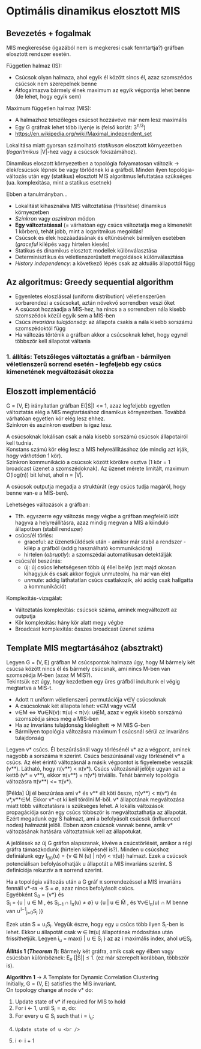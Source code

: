 # Optimális dinamikus elosztott MIS

## Bevezetés + fogalmak

MIS megkeresése (igazából nem is megkeresi csak fenntartja?) gráfban elosztott rendszer esetén. <br />

Független halmaz (IS):
  - Csúcsok olyan halmaza, ahol egyik él között sincs él, azaz szomszédos csúcsok nem szerepelnek benne
  - Átfogalmazva bármely élnek maximum az egyik végpontja lehet benne (de lehet, hogy egyik sem)

Maximum független halmaz (MIS):
  - A halmazhoz tetszőleges csúcsot hozzávéve már nem lesz maximális
  - Egy G gráfnak lehet több ilyenje is (felső korlát: 3<sup>n/3</sup>)
  - https://en.wikipedia.org/wiki/Maximal_independent_set

Lokalitása miatt gyorsan számolható *statikusan* elosztott környezetben (*logaritmikus* |V|-hez vagy a csúcsok fokszámához). <br />

Dinamikus eloszott környezetben a topológia folyamatosan változik -> élek/csúcsok lépnek be vagy törlődnek ki a gráfból. Minden ilyen topológia-változás után egy (statikus) elosztott MIS algoritmus lefuttatása szükséges (ua. komplexitása, mint a statikus esetnek) <br />

Ebben a tanulmányban...
  - Lokalitást kihasználva MIS változtatása (frissítése) dinamikus környezetben
  - *Szinkron* vagy *aszinkron* módon
  - **Egy változtatással** (= várhatóan egy csúcs változtatja meg a kimenetét 1 körben), tehát jobb, mint a logaritmikus megoldás!
  - Csúcsok és élek hozzáadásának és eltűnésének bármilyen esetében (*graceful* kilépés vagy hirtelen kiesés)
  - Statikus és dinamikus elosztott modellek különválasztása
  - Determinisztikus és véletlenszerűsített megoldások különválasztása
  - *History independency*: a következő lépés csak az aktuális állapottól függ

## Az algoritmus: Greedy sequential algorithm
  - Egyenletes eloszlással (uniform distribution) véletlenszerűen sorbarendezi a csúcsokat, aztán növekvő sorrendben veszi őket
  - A csúcsot hozzáadja a MIS-hez, ha nincs a a sorrendben nála kisebb szomszédok közül egyik sem a MIS-ben
  - Csúcs *invariáns tulajdonság*: az állapota csakis a nála kisebb sorszámú szomszédoktól függ
  - Ha változás történik a gráfban akkor a csúcsoknak lehet, hogy egynél többször kell állapotot váltania

### 1. állítás: Tetszőleges változtatás a gráfban - bármilyen véletlenszerű sorrend esetén - legfeljebb egy csúcs kimenetének megváltozását okozza

## Eloszott implementáció

G = (V, E) irányítatlan gráfban E(|S|) <= 1, azaz legfeljebb egyetlen változtatás elég a MIS megtartásához dinamikus környezetben. Továbbá várhatóan egyetlen kör elég lesz ehhez. <br />
Szinkron és aszinkron esetben is igaz lesz. <br />

A csúcsoknak lokálisan csak a nála kisebb sorszámú csúcsok állapotairól kell tudnia. <br />
Konstans számú kör elég lesz a MIS helyreállításához (de mindig azt írják, hogy *várhatóan* 1 kör).<br />
Szinkron kommunikáció a csúcsok között körökre osztva (1 kör = 1 broadcast üzenet a szomszédoknak). Az üzenet mérete limitált, maximum O(log(n)) bit lehet, ahol n = |V|. <br />

A csúcsok outputja megadja a struktúrát (egy csúcs tudja magáról, hogy benne van-e a MIS-ben). <br />

Lehetséges változások a gráfban:
  - Tfh. egyszerre egy változás megy végbe a gráfban megfelelő időt hagyva a helyreállításra, azaz mindig megvan a MIS a kiinduló állapotban (stabil rendszer)
  - csúcs/él törlés:
    - graceful: az üzenetküldések után - amikor már stabil a rendszer - kilép a gráfból (addig használható kommunikációra)
    - hirtelen (*abruptly*): a szomszédai automatikusan detektálják
  - csúcs/él beszúrás:
    - új: új csúcs lehetségesen több új éllel belép (ezt majd okosan kihagyjuk és csak akkor fogjuk unmuteolni, ha már van éle)
    - *unmute*: addig láthatatlan csúcs csatlakozik, aki addig csak hallgatta a kommunikációt

Komplexitás-vizsgálat:
  - Változtatás komplexitás: csúcsok száma, aminek megváltozott az outputja
  - Kör komplexitás: hány kör alatt megy végbe
  - Broadcast komplexitás: összes broadcast üzenet száma

## Template MIS megtartásához (absztrakt)

Legyen G = (V, E) gráfban M csúcspontok halmaza úgy, hogy M bármely két csúcsa között nincs él és bármely csúcsnak, ami nincs M-ben van szomszédja M-ben (azaz M MIS?). <br />
Tekintsük ezt úgy, hogy kezdetben egy üres gráfból indultunk el végig megtartva a MIS-t. <br />

- Adott π uniform véletlenszerű permutációja v∈V csúcsoknak
- A csúcsoknak két állapota lehet: v∈M vagy v∈M̄
- v∈M ⇔ ∀u∈N(v): π(u) < π(v): u∉M, azaz v egyik kisebb sorszámú szomszédja sincs még a MIS-ben
- Ha az invariáns tulajdonság kielégített => M MIS G-ben
- Bármilyen topológia változásra maximum 1 csúcsnál sérül az invariáns tulajdonság

Legyen v\* csúcs. Él beszúrásánál vagy törlésénél v\* az a végpont, aminek nagyobb a sorszáma π szerint. Csúcs beszúrásánál vagy törlésénél v* a csúcs. Az élet érintő változásnál a másik végpontot is figyelemebe vesszük (v\*\*). Látható, hogy π(v\*\*) < π(v\*). Csúcs változásnál jelölje ugyan azt a kettő (v\* = v\*\*), ekkor π(v\*\*) = π(v\*) triviális. Tehát bármely topológia változásra π(v\*\*) <= π(v\*). <br />

[Példa] Új él beszúrása ami v\* és v\*\* élt köti össze, π(v\*\*) < π(v\*) és v\*,v\*\*∈M. Ekkor v\*-ot ki kell törölni M-ből. v\* állapotának megváltozása miatt több változtatásra is szükséges lehet. A lokális változások propagációja során egy csúcs többször is megváltoztathatja az állapotát. Ezért megadunk egy S halmazt, ami a befolyásolt csúcsok (influenced nodes) halmazát jelöli. Ebben azon csúcsok vannak benne, amik v\* változásának hatására változtatniuk kell az állapotukat. <br />

A jelölések az új G gráfon alapszanak, kivéve a csúcstörlését, amikor a régi gráfra támaszkodunk (hirtelen kilépésnél is?). Minden u csúcshoz definiálunk egy I<sub>(π)</sub>(u) = {v ∈ N (u) | π(v) < π(u)} halmazt. Ezek a csúcsok potenciálisan befolyásolhatják u állapotát a MIS invariáns szerint. S definíciója rekurzív a π sorrend szerint. <br />

Ha a topológia változás után a G gráf π sorrendezéssel a MIS invariáns fennáll v\*-ra -> S = ∅, azaz nincs befolyásolt csúcs. <br />
Egyébként S<sub>0</sub> = {v\*} és <br />
S<sub>i</sub> = {u | u ∈ M , és S<sub>i−1</sub> ∩ I<sub>π</sub>(u) ≠ ∅} ∪ {u | u ∈ M̄ , és  ∀v∈I<sub>π</sub>(u) ∩ M benne van ∪<sup>i−1</sup><sub>j=0</sub>S<sub>j</sub> )} <br />

Ezek után S = ∪<sub>i</sub>S<sub>i</sub>. Vegyük észre, hogy egy u csúcs több ilyen S<sub>i</sub>-ben is lehet. Ekkor u állapotát csak w ∈ I</sub>π</sub>(u) állapotának módosítása után frissíthetjük. Legyen i<sub>u</sub> = max{i | u ∈ S<sub>i</sub> } az az i maximális index, ahol u∈S<sub>i</sub>. <br />

**Állítás 1 (*Theorem 1*)**: Bármely két gráfra, amik csak egy élben vagy csúcsban különböznek:
E<sub>π</sub> [|S|] ≤ 1. (ez már szerepelt korábban, többször is). <br />

**Algorithm 1** -> A Template for Dynamic Correlation Clustering <br />
Initially, G = (V, E) satisfies the MIS invariant. <br />
On topology change at node v\* do: <br />

1. Update state of v\* if required for MIS to hold <br />
2. For i ← 1, until S<sub>i</sub> = ∅, do: <br />
3.   For every u ∈ S<sub>i</sub> such that i = i<sub>u</sub>: <br />
4.     Update state of u <br />
5. i ← i + 1 <br />
